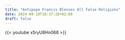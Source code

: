 ```yaml
---
title: "Antipope Francis Blesses All False Religions"
date: 2024-09-10T16:37:26+02:00
draft: false
---
```


{{< youtube x5ryU8Hn068 >}}

